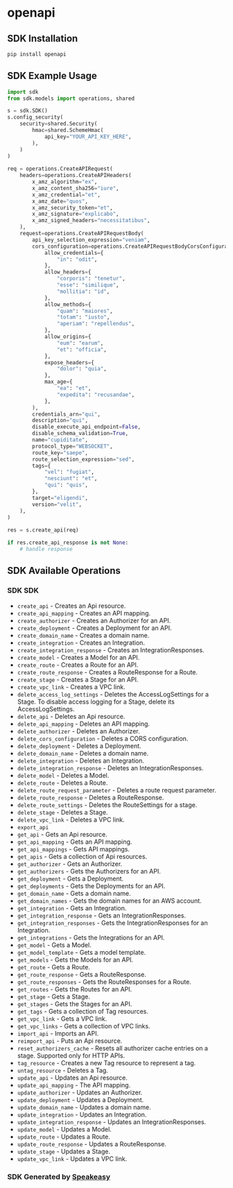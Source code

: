 # openapi

<!-- Start SDK Installation -->
## SDK Installation

```bash
pip install openapi
```
<!-- End SDK Installation -->

## SDK Example Usage
<!-- Start SDK Example Usage -->
```python
import sdk
from sdk.models import operations, shared

s = sdk.SDK()
s.config_security(
    security=shared.Security(
        hmac=shared.SchemeHmac(
            api_key="YOUR_API_KEY_HERE",
        ),
    )
)
    
req = operations.CreateAPIRequest(
    headers=operations.CreateAPIHeaders(
        x_amz_algorithm="ex",
        x_amz_content_sha256="iure",
        x_amz_credential="et",
        x_amz_date="quos",
        x_amz_security_token="et",
        x_amz_signature="explicabo",
        x_amz_signed_headers="necessitatibus",
    ),
    request=operations.CreateAPIRequestBody(
        api_key_selection_expression="veniam",
        cors_configuration=operations.CreateAPIRequestBodyCorsConfiguration(
            allow_credentials={
                "in": "odit",
            },
            allow_headers={
                "corporis": "tenetur",
                "esse": "similique",
                "mollitia": "id",
            },
            allow_methods={
                "quam": "maiores",
                "totam": "iusto",
                "aperiam": "repellendus",
            },
            allow_origins={
                "eum": "earum",
                "et": "officia",
            },
            expose_headers={
                "dolor": "quia",
            },
            max_age={
                "ea": "et",
                "expedita": "recusandae",
            },
        ),
        credentials_arn="qui",
        description="qui",
        disable_execute_api_endpoint=False,
        disable_schema_validation=True,
        name="cupiditate",
        protocol_type="WEBSOCKET",
        route_key="saepe",
        route_selection_expression="sed",
        tags={
            "vel": "fugiat",
            "nesciunt": "et",
            "qui": "quis",
        },
        target="eligendi",
        version="velit",
    ),
)
    
res = s.create_api(req)

if res.create_api_response is not None:
    # handle response
```
<!-- End SDK Example Usage -->

<!-- Start SDK Available Operations -->
## SDK Available Operations

### SDK SDK

* `create_api` - Creates an Api resource.
* `create_api_mapping` - Creates an API mapping.
* `create_authorizer` - Creates an Authorizer for an API.
* `create_deployment` - Creates a Deployment for an API.
* `create_domain_name` - Creates a domain name.
* `create_integration` - Creates an Integration.
* `create_integration_response` - Creates an IntegrationResponses.
* `create_model` - Creates a Model for an API.
* `create_route` - Creates a Route for an API.
* `create_route_response` - Creates a RouteResponse for a Route.
* `create_stage` - Creates a Stage for an API.
* `create_vpc_link` - Creates a VPC link.
* `delete_access_log_settings` - Deletes the AccessLogSettings for a Stage. To disable access logging for a Stage, delete its AccessLogSettings.
* `delete_api` - Deletes an Api resource.
* `delete_api_mapping` - Deletes an API mapping.
* `delete_authorizer` - Deletes an Authorizer.
* `delete_cors_configuration` - Deletes a CORS configuration.
* `delete_deployment` - Deletes a Deployment.
* `delete_domain_name` - Deletes a domain name.
* `delete_integration` - Deletes an Integration.
* `delete_integration_response` - Deletes an IntegrationResponses.
* `delete_model` - Deletes a Model.
* `delete_route` - Deletes a Route.
* `delete_route_request_parameter` - Deletes a route request parameter.
* `delete_route_response` - Deletes a RouteResponse.
* `delete_route_settings` - Deletes the RouteSettings for a stage.
* `delete_stage` - Deletes a Stage.
* `delete_vpc_link` - Deletes a VPC link.
* `export_api`
* `get_api` - Gets an Api resource.
* `get_api_mapping` - Gets an API mapping.
* `get_api_mappings` - Gets API mappings.
* `get_apis` - Gets a collection of Api resources.
* `get_authorizer` - Gets an Authorizer.
* `get_authorizers` - Gets the Authorizers for an API.
* `get_deployment` - Gets a Deployment.
* `get_deployments` - Gets the Deployments for an API.
* `get_domain_name` - Gets a domain name.
* `get_domain_names` - Gets the domain names for an AWS account.
* `get_integration` - Gets an Integration.
* `get_integration_response` - Gets an IntegrationResponses.
* `get_integration_responses` - Gets the IntegrationResponses for an Integration.
* `get_integrations` - Gets the Integrations for an API.
* `get_model` - Gets a Model.
* `get_model_template` - Gets a model template.
* `get_models` - Gets the Models for an API.
* `get_route` - Gets a Route.
* `get_route_response` - Gets a RouteResponse.
* `get_route_responses` - Gets the RouteResponses for a Route.
* `get_routes` - Gets the Routes for an API.
* `get_stage` - Gets a Stage.
* `get_stages` - Gets the Stages for an API.
* `get_tags` - Gets a collection of Tag resources.
* `get_vpc_link` - Gets a VPC link.
* `get_vpc_links` - Gets a collection of VPC links.
* `import_api` - Imports an API.
* `reimport_api` - Puts an Api resource.
* `reset_authorizers_cache` - Resets all authorizer cache entries on a stage. Supported only for HTTP APIs.
* `tag_resource` - Creates a new Tag resource to represent a tag.
* `untag_resource` - Deletes a Tag.
* `update_api` - Updates an Api resource.
* `update_api_mapping` - The API mapping.
* `update_authorizer` - Updates an Authorizer.
* `update_deployment` - Updates a Deployment.
* `update_domain_name` - Updates a domain name.
* `update_integration` - Updates an Integration.
* `update_integration_response` - Updates an IntegrationResponses.
* `update_model` - Updates a Model.
* `update_route` - Updates a Route.
* `update_route_response` - Updates a RouteResponse.
* `update_stage` - Updates a Stage.
* `update_vpc_link` - Updates a VPC link.

<!-- End SDK Available Operations -->

### SDK Generated by [Speakeasy](https://docs.speakeasyapi.dev/docs/using-speakeasy/client-sdks)
